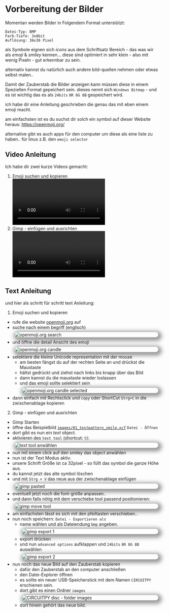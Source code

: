 # Vorbereitung der Bilder

<style>
img {
display: block;
max-width: 80vw !important;
max-height: 33vh !important;
border-radius: 1em;
box-shadow: 0.3em 0.3em 1em 0.5em hsla(0, 0%, 0%, 0.4);
margin: 0.5em;
}
</style>

Momentan werden Bilder in Folgendem Format unterstützt:

```
Datei-Typ: BMP
Farb-Tiefe: 3x8bit
Auflösung: 36x36 Pixel
```

als Symbole eignen sich _icons_ aus dem Schriftsatz Bereich -
das was wir als _emoji_ & _smiley_ kennen...
diese sind optimiert in sehr klein - also mit wenig Pixeln - gut erkennbar zu sein.

alternativ kannst du natürlich auch andere bild-quellen nehmen oder etwas selbst malen..

Damit der Zauberstab die Bilder anzeigen kann müssen diese in einem Speziellen Format gepeichert sein.
dieses nennt sich `Windows Bitmap` - und es ist wichtig das es als `24bits` `8R 8G 8B` gespeichert wird.

ich habe dir eine Anleitung geschrieben die genau das mit eben einem emoji macht.

am einfachsten ist es du suchst dir solch ein symbol auf dieser Website heraus:
https://openmoji.org/

alternative gibt es auch apps für den computer um diese als eine liste zu haben..
für linux z.B. den `emoji selector`

## Video Anleitung
Ich habe dir zwei kurze Videos gemacht:

1. Emoji suchen und kopieren
   <video src="openmoji.org%20search%20and%20copy%20%20candle.mp4" controls title="Title"></video>
2. Gimp - einfügen und ausrichten
   <video src="gimp%20paste%20candle.mp4" controls title="Title"></video>

## Text Anleitung
und hier als schritt für schritt text Anleitung:

1. Emoji suchen und kopieren

-   rufe die website [openmoji.org](https://openmoji.org/) auf
-   suche nach einem begriff (englisch)
    ![openmoji.org search](<openmoji.org search.png>)
-   und öffne die detail Ansicht des emoji
    ![openmoji.org candle](<openmoji.org candle.png>)
-   selektiere die kleine Unicode representation mit der mouse
    -   am besten fängst du auf der rechten Seite an und drückst die Maustaste
    -   hältst gedrückt und ziehst nach links bis knapp über das Bild
    -   dann kannst du die maustaste wieder loslassen
    -   und das emoji sollte selektiert sein
        ![openmoji.org candle selected](<openmoji.org candle selected.png>)
-   dann einfach mit Rechtsclick und `copy` oder ShortCut `Strg+C` in die zwischenablage kopieren

2. Gimp - einfügen und ausrichten

-   Gimp Starten
-   öffne das Beispielbild [`images/01_testpattern_smile.xcf`](../../CIRCUITPY_disc/images/01_testpattern_smile.xcf) `Datei - Öffnen`
-   dort gibt es nun ein _text_ object.
-   aktivieren des `text tool` (shortcut: `t`):
    ![text tool anwählen](<gimp text tool.png>)
-   nun mit einem click auf den smiley das object anwählen
-   nun ist der Text Modus aktiv.
-   unsere Schrift Größe ist ca 32pixel - so füllt das symbol die ganze Höhe aus.
-   du kannst jetzt das alte symbol löschen
-   und mit `Strg + V` das neue aus der zwischenablage einfügen
    ![gimp pasted](<gimp candle paste.png>)
-   eventuell jetzt noch die font-größe anpassen..
-   und dann falls nötig mit dem verschiebe tool passend positionieren:
    ![gimp move tool](<gimp move tool.png>)
-   am einfachsten lässt es sich mit den pfeiltasten verschieben..
-   nun noch speichern: `Datei - Exportieren als`
    -   name wählen und als Dateiendung `bmp` angeben.
        ![gimp export 1](<gimp export 1.png>)
    -   export drücken
    -   und nun `advanced options` aufklappen und `24bits` `8R 8G 8B` auswählen
        ![gimp export 2](<gimp export 2.png>)
- nun noch das neue Bild auf den Zauberstab kopieren
    - dafür den Zauberstab an den computer anschließen
    - den Datei-Explorer öffnen
    - es sollte ein neuer USB-Speicherstick mit dem Namen `CIRCUITPY` erschienen sein.
    - dort gibt es einen Ordner `images`
        ![CIRCUITPY disc - folder images](<dolphin CIRCUITPY disc - folder images.png>)
    - dort hinein gehört das neue bild.